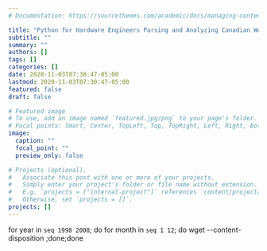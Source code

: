 ```yaml
---
# Documentation: https://sourcethemes.com/academic/docs/managing-content/

title: "Python for Hardware Engineers Parsing and Analyzing Canadian Weather Data"
subtitle: ""
summary: ""
authors: []
tags: []
categories: []
date: 2020-11-03T07:30:47-05:00
lastmod: 2020-11-03T07:30:47-05:00
featured: false
draft: false

# Featured image
# To use, add an image named `featured.jpg/png` to your page's folder.
# Focal points: Smart, Center, TopLeft, Top, TopRight, Left, Right, BottomLeft, Bottom, BottomRight.
image:
  caption: ""
  focal_point: ""
  preview_only: false

# Projects (optional).
#   Associate this post with one or more of your projects.
#   Simply enter your project's folder or file name without extension.
#   E.g. `projects = ["internal-project"]` references `content/project/deep-learning/index.md`.
#   Otherwise, set `projects = []`.
projects: []
---
```


for year in `seq 1998 2008`;
do for month in `seq 1 12`;
do wget --content-disposition  ;done;done
